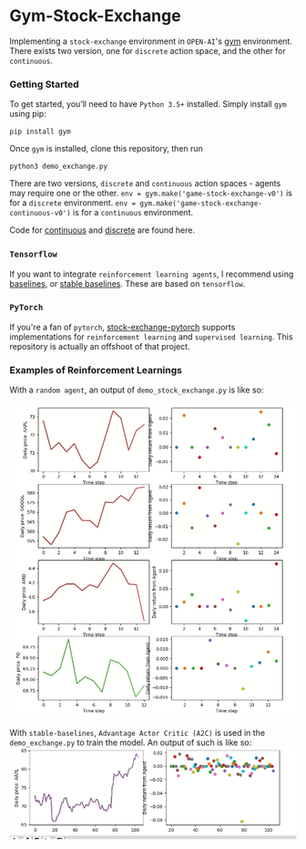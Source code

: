 # Gym-Stock-Exchange

Implementing a `stock-exchange` environment in `OPEN-AI`'s [gym](https://gym.openai.com/) environment.
There exists two version, one for `discrete` action space, and the other for `continuous`.

### Getting Started
To get started, you’ll need to have `Python 3.5+` installed. 
Simply install `gym` using pip:
```
pip install gym
```

Once `gym` is installed, clone this repository, then run 
```
python3 demo_exchange.py
```
There are two versions, `discrete` and `continuous` action spaces - 
agents may require one or the other.
`env = gym.make('game-stock-exchange-v0')` is for a `discrete` environment.
`env = gym.make('game-stock-exchange-continuous-v0')` is for a `continuous` environment.

Code for [continuous](gym_exchange/envs/stock_exchange_continuous.py) and
[discrete](gym_exchange/envs/stock_exchange.py) are found here.

### `Tensorflow`
If you want to integrate `reinforcement learning agents`, I recommend using
[baselines](https://github.com/openai/baselines/), or [stable baselines](https://github.com/hill-a/stable-baselines). These are based on `tensorflow`.

### `PyTorch`
If you're a fan of `pytorch`, [stock-exchange-pytorch](https://github.com/wbaik/stock-exchange-pytorch) supports implementations for `reinforcement learning` and `supervised learning`. This repository is actually an offshoot of that project.

### Examples of Reinforcement Learnings
With a `random agent`, an output of `demo_stock_exchange.py` is like so:

![screenshot](img/random_agents.gif)

With `stable-baselines`, `Advantage Actor Critic (A2C)` is used in the `demo_exchange.py` to train the model. An output of such is like so:
![screenshot](img/a2c_agent.gif)

